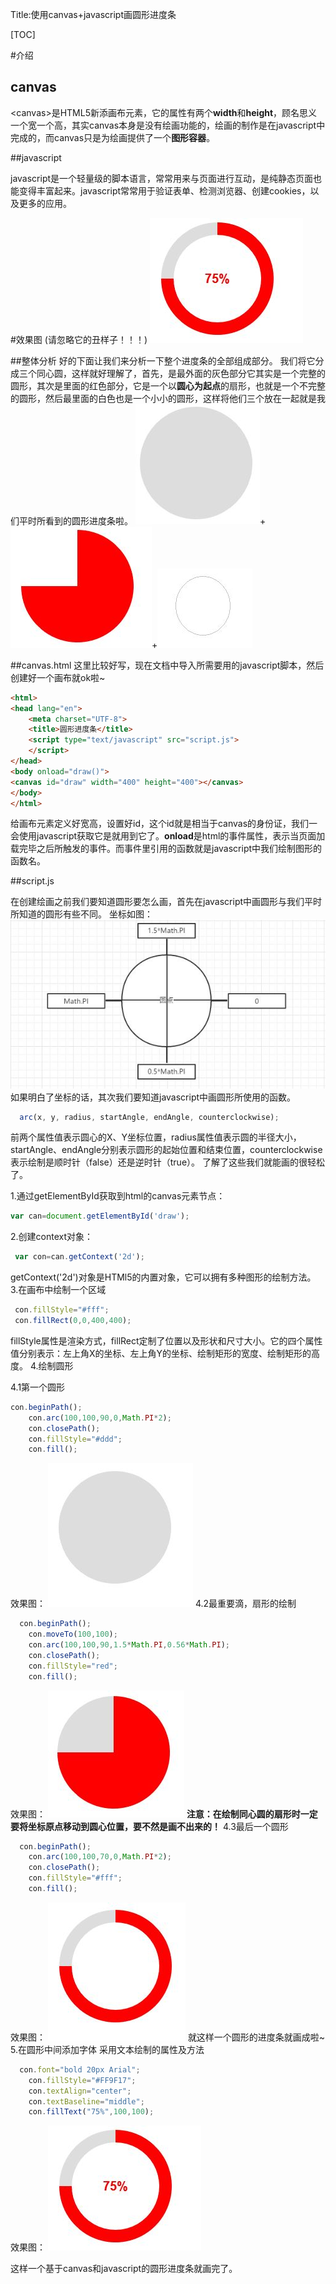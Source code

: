 Title:使用canvas+javascript画圆形进度条

[TOC]

#介绍

## canvas

\<canvas>是HTML5新添画布元素，它的属性有两个**width**和**height**，顾名思义一个宽一个高，其实canvas本身是没有绘画功能的，绘画的制作是在javascript中完成的，而canvas只是为绘画提供了一个**图形容器**。


##javascript

javascript是一个轻量级的脚本语言，常常用来与页面进行互动，是纯静态页面也能变得丰富起来。javascript常常用于验证表单、检测浏览器、创建cookies，以及更多的应用。


#效果图
(请忽略它的丑样子！！！)
![进度条](images/c.jpg)

##整体分析
好的下面让我们来分析一下整个进度条的全部组成部分。
我们将它分成三个同心圆，这样就好理解了，首先，是最外面的灰色部分它其实是一个完整的圆形，其次是里面的红色部分，它是一个以**圆心为起点**的扇形，也就是一个不完整的圆形，然后最里面的白色也是一个小小的圆形，这样将他们三个放在一起就是我们平时所看到的圆形进度条啦。
![第一个圆](images/cir1.jpg)+![第二个圆](images/cir2.jpg)+![第三个圆](images/cir3.jpg)



##canvas.html
这里比较好写，现在文档中导入所需要用的javascript脚本，然后创建好一个画布就ok啦~
```html
<html>
<head lang="en">
    <meta charset="UTF-8">
    <title>圆形进度条</title>
    <script type="text/javascript" src="script.js">
    </script>
</head>
<body onload="draw()">
<canvas id="draw" width="400" height="400"></canvas>
</body>
</html>
```
给画布元素定义好宽高，设置好id，这个id就是相当于canvas的身份证，我们一会使用javascript获取它是就用到它了。**onload**是html的事件属性，表示当页面加载完毕之后所触发的事件。而事件里引用的函数就是javascript中我们绘制图形的函数名。


##script.js

在创建绘画之前我们要知道圆形要怎么画，首先在javascript中画圆形与我们平时所知道的圆形有些不同。
坐标如图：
![坐标图](images/circle.jpg)
如果明白了坐标的话，其次我们要知道javascript中画圆形所使用的函数。
```javascript
  arc(x, y, radius, startAngle, endAngle, counterclockwise);
```
前两个属性值表示圆心的X、Y坐标位置，radius属性值表示圆的半径大小，startAngle、endAngle分别表示圆形的起始位置和结束位置，counterclockwise表示绘制是顺时针（false）还是逆时针（true）。
了解了这些我们就能画的很轻松了。

1.通过getElementById获取到html的canvas元素节点：
```javascript
var can=document.getElementById('draw');
```
2.创建context对象：
```javascript
 var con=can.getContext('2d');
```
getContext('2d')对象是HTMl5的内置对象，它可以拥有多种图形的绘制方法。
3.在画布中绘制一个区域
```javascript
 con.fillStyle="#fff";
 con.fillRect(0,0,400,400);
```
fillStyle属性是渲染方式，fillRect定制了位置以及形状和尺寸大小。它的四个属性值分别表示：左上角X的坐标、左上角Y的坐标、绘制矩形的宽度、绘制矩形的高度。
4.绘制圆形

4.1第一个圆形

```javascript
con.beginPath();
    con.arc(100,100,90,0,Math.PI*2);
    con.closePath();
    con.fillStyle="#ddd";
    con.fill();
```
效果图：
![](images/cir1.1.jpg)
4.2最重要滴，扇形的绘制
```javascript
  con.beginPath();
    con.moveTo(100,100);
    con.arc(100,100,90,1.5*Math.PI,0.56*Math.PI);
    con.closePath();
    con.fillStyle="red";
    con.fill();
```
效果图：
![](images/cir1.2.jpg)
**注意：在绘制同心圆的扇形时一定要将坐标原点移动到圆心位置，要不然是画不出来的！**
4.3最后一个圆形
```javascript
  con.beginPath();
    con.arc(100,100,70,0,Math.PI*2);
    con.closePath();
    con.fillStyle="#fff";
    con.fill();
```
效果图：
![](images/cir1.3.jpg)
就这样一个圆形的进度条就画成啦~
5.在圆形中间添加字体
采用文本绘制的属性及方法
```javascript
  con.font="bold 20px Arial";
    con.fillStyle="#FF9F17";
    con.textAlign="center";
    con.textBaseline="middle";
    con.fillText("75%",100,100);
```
效果图：
![](images/c.jpg)


这样一个基于canvas和javascript的圆形进度条就画完了。